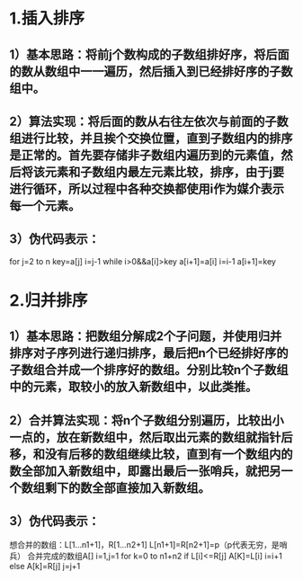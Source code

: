 # 1.插入排序
## 1）基本思路：将前j个数构成的子数组排好序，将后面的数从数组中一一遍历，然后插入到已经排好序的子数组中。
## 2）算法实现：将后面的数从右往左依次与前面的子数组进行比较，并且挨个交换位置，直到子数组内的排序是正常的。首先要存储非子数组内遍历到的元素值，然后将该元素和子数组内最左元素比较，排序，由于j要进行循环，所以过程中各种交换都使用i作为媒介表示每一个元素。
## 3）伪代码表示：
for j=2 to n
	key=a[j]
	i=j-1
	while i>0&&a[i]>key
		a[i+1]=a[i]
		i=i-1
	a[i+1]=key

# 2.归并排序
## 1）基本思路：把数组分解成2个子问题，并使用归并排序对子序列进行递归排序，最后把n个已经排好序的子数组合并成一个排序好的数组。分别比较n个子数组中的元素，取较小的放入新数组中，以此类推。
## 2）合并算法实现：将n个子数组分别遍历，比较出小一点的，放在新数组中，然后取出元素的数组就指针后移，和没有后移的数组继续比较，直到有一个数组内的数全部加入新数组中，即露出最后一张哨兵，就把另一个数组剩下的数全部直接加入新数组。
## 3）伪代码表示：
想合并的数组：L[1…n1+1]，R[1…n2+1]
L[n1+1]=R[n2+1]=p（p代表无穷，是哨兵）
合并完成的数组A[]
i=1,j=1
for k=0 to n1+n2
if L[i]<=R[j]
A[K]=L[i]
i=i+1
else 
		A[k]=R[j]
		j=j+1
